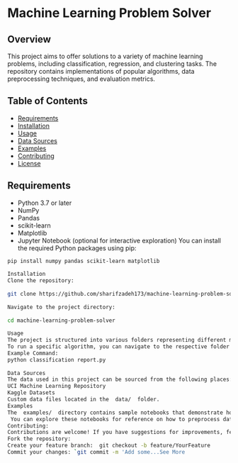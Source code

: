 
# Machine Learning Problem Solver
## Overview
This project aims to offer solutions to a variety of machine learning problems, including classification, regression, and clustering tasks.
The repository contains implementations of popular algorithms, data preprocessing techniques, and evaluation metrics.
## Table of Contents
- [Requirements](#requirements)
- [Installation](#installation)
- [Usage](#usage)
- [Data Sources](#data-sources)
- [Examples](#examples)
- [Contributing](#contributing)
- [License](#license)
## Requirements
- Python 3.7 or later
- NumPy
- Pandas
- scikit-learn
- Matplotlib
- Jupyter Notebook (optional for interactive exploration)
You can install the required Python packages using pip:
```bash
pip install numpy pandas scikit-learn matplotlib
 
Installation
Clone the repository:
 
git clone https://github.com/sharifzadeh173/machine-learning-problem-solver.git
 
Navigate to the project directory:
 
cd machine-learning-problem-solver
 
Usage
The project is structured into various folders representing different machine learning tasks. Each task has its own scripts and Jupyter notebooks for implementation.
To run a specific algorithm, you can navigate to the respective folder and execute the script or Jupyter Notebook.
Example Command: 
python classification report.py
 
Data Sources
The data used in this project can be sourced from the following places:
UCI Machine Learning Repository
Kaggle Datasets
Custom data files located in the  data/  folder.
Examples
The  examples/  directory contains sample notebooks that demonstrate how to use the implemented algorithms.
 You can explore these notebooks for reference on how to preprocess data, train models, and evaluate performance.
Contributing:
Contributions are welcome! If you have suggestions for improvements, feel free to create a pull request or open an issue.
Fork the repository:
Create your feature branch:  git checkout -b feature/YourFeature 
Commit your changes: `git commit -m 'Add some...See More
